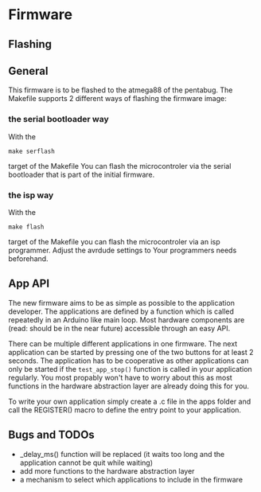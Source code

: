 # Firmware

## Flashing

## General

This firmware is to be flashed to the atmega88 of the pentabug.
The Makefile supports 2 different ways of flashing the firmware image:

### the serial bootloader way

With the

	make serflash

target of the Makefile You can flash the microcontroler via the serial
bootloader that is part of the initial firmware.

### the isp way 

With the

	make flash

target of the Makefile you can flash the microcontroler via an isp programmer.
Adjust the avrdude settings to Your programmers needs beforehand.

## App API

The new firmware aims to be as simple as possible to the application developer.
The applications are defined by a function which is called repeatedly in an
Arduino like main loop. Most hardware components are (read: should be in the
near future) accessible through an easy API.

There can be multiple different applications in one firmware. The next
application can be started by pressing one of the two buttons for at least 2
seconds. The application has to be cooperative as other applications can only
be started if the `test_app_stop()` function is called in your application
regularly. You most propably won't have to worry about this as most functions
in the hardware abstraction layer are already doing this for you.

To write your own application simply create a .c file in the apps folder and
call the REGISTER() macro to define the entry point to your application.

## Bugs and TODOs

* _delay_ms() function will be replaced (it waits too long and the application
  cannot be quit while waiting)
* add more functions to the hardware abstraction layer
* a mechanism to select which applications to include in the firmware

